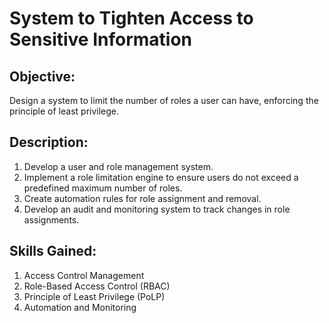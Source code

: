 # System to Tighten Access to Sensitive Information

## Objective: 

Design a system to limit the number of roles a user can have, enforcing the principle of least privilege.

## Description:

1. Develop a user and role management system.
2. Implement a role limitation engine to ensure users do not exceed a predefined maximum number of roles.
3. Create automation rules for role assignment and removal.
4. Develop an audit and monitoring system to track changes in role assignments.

## Skills Gained:

1. Access Control Management
2. Role-Based Access Control (RBAC)
3. Principle of Least Privilege (PoLP)
4. Automation and Monitoring
